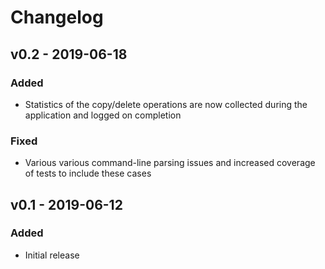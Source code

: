 # Changelog

## v0.2 - 2019-06-18

### Added
- Statistics of the copy/delete operations are now collected during the application and logged on completion

### Fixed
- Various various command-line parsing issues and increased coverage of tests to include these cases

## v0.1 - 2019-06-12

### Added
- Initial release
